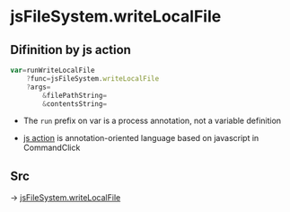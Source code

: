 # jsFileSystem.writeLocalFile

## Difinition by js action

```js.js
var=runWriteLocalFile
	?func=jsFileSystem.writeLocalFile
	?args=
		&filePathString=
		&contentsString=
```

- The `run` prefix on var is a process annotation, not a variable definition

- [js action](#) is annotation-oriented language based on javascript in CommandClick

## Src

-> [jsFileSystem.writeLocalFile](https://github.com/puutaro/CommandClick/blob/master/app/src/main/java/com/puutaro/commandclick/fragment_lib/terminal_fragment/js_interface/file/JsFileSystem.kt#L46)


